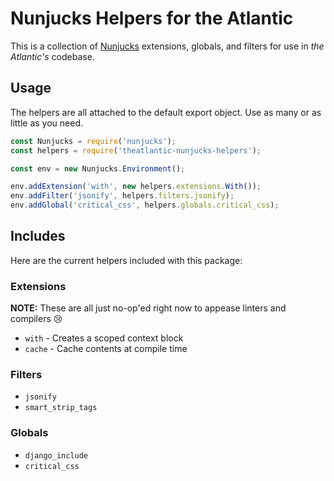 # Nunjucks Helpers for the Atlantic

This is a collection of [Nunjucks](https://github.com/mozilla/nunjucks/) extensions, globals, and filters for use in _the Atlantic's_ codebase.

## Usage

The helpers are all attached to the default export object. Use as many or as little as you need.

```javascript
const Nunjucks = require('nunjucks');
const helpers = require('theatlantic-nunjucks-helpers');

const env = new Nunjucks.Environment();

env.addExtension('with', new helpers.extensions.With());
env.addFilter('jsonify', helpers.filters.jsonify);
env.addGlobal('critical_css', helpers.globals.critical_css);
```

## Includes

Here are the current helpers included with this package:

### Extensions

**NOTE:** These are all just no-op'ed right now to appease linters and compilers :cry:

* `with` - Creates a scoped context block
* `cache` - Cache contents at compile time

### Filters

* `jsonify`
* `smart_strip_tags`

### Globals

* `django_include`
* `critical_css`
